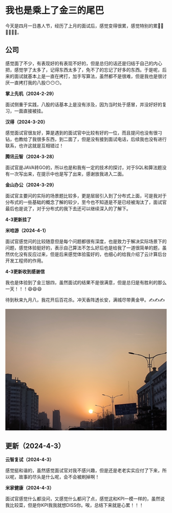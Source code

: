 # 我也是乘上了金三的尾巴

今天是四月一日愚人节，经历了上月的面试后，感觉变得很累，感觉特别的累😮‍💨😮‍💨😮‍💨。

## 公司

感觉面了不少，有表现好的有表现不好的，但是总归的话还是归结于自己的内心把，感觉学了太多了，记得东西太多了，免不了的忘记了好多的东西。于是呢，后来的面试就基本上是一直在拷打，加手写算法，虽然都不是很难，但是我也是很讨厌一直拷打我的八股😶😶😶。

**掌上先机（2024-2-29）**

面试侧重于实践，八股的话基本上是没有涉及，因为当时处于感冒，并没好好的复习，一面直接被挂。

**汉得（2024-3-20）**

感觉面试官很友好，算是遇到的面试官中比较有好的一位，而且提问也没有很刁钻，也教给了我很多东西，到二面了，但是没有接到面试电话，后续我也没有进行联系，也许这就是互相错过！

**腾讯云智（2024-3-28）**

面试官是JAVA转GO的，所以也是和我有一定的技术的探讨，对于SQL和算法题没有一次写出来，在提示中也是写了出来，感谢放我进入二面。

**金山办公（2024-3-29）**

面试官主要问的实际的场景题比较多，更是层层引入到了分布式上面，可是我对于分布式的一些基础的概念了解的较少，至今也不知道是不是已经被淘汰了，面试官最后也是说了，对于分布式的我下去还可以继续深入的了解下。

**4-3更新挂了**

**米哈游（2024-4-1）**

面试官感觉问的比较随意但是每个问题都很有深度，也是致力于解决实际场景下的问题，感觉体验挺好的，表示自己算法不怎么好后也是给我了一道很简单的题，虽然优化没有反应过来，但是后来感觉体验蛮好的，也细心的给我介绍了云计算后台开发工程师的作用。

**4-3更新收到感谢信**

我也是体验到了金三银四，虽然面试的结果不是很满意，但是总归是有胜利的那么一天！！！😄😄😄

待到秋来九月八，我花开后百花杀。冲天香阵透长安，满城尽带黄金甲。✍️✍️✍️

![](../images/IMG_20240331_182144.jpg)

## 更新（2024-4-3）

**云智复试（2024-4-3）**

感觉挺和谐的，虽然感觉面试官对我不感兴趣，但是还是老老实实应付了下来，所以呢，故事的尽头是什么呢，会不会被刷掉啊！

**米家健康（2024-4-3）**

面试官感觉什么都没问，又感觉什么都问了点，感觉这和KPI一模一样的，虽然说我比较菜，但是你KPI我我就想DISS你。唉，总结下来就是心累！！！
